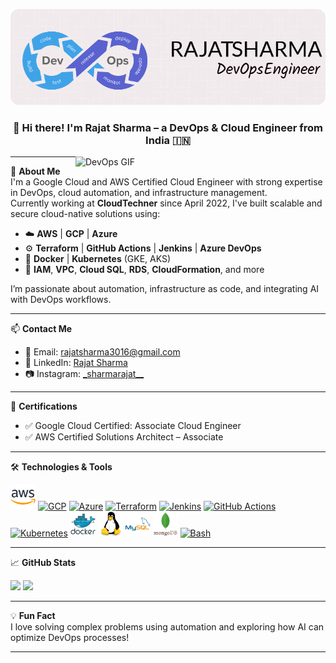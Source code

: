 ![Header](./rajat-header.png)

<h3 align="center">👋 Hi there! I'm Rajat Sharma – a DevOps & Cloud Engineer from India 🇮🇳</h3>

<img align="right" alt="DevOps GIF" width="400" src="https://dev-to-uploads.s3.amazonaws.com/i/zu5cr0j2qczswka4wh39.gif">

---

🔧 **About Me**  
I'm a Google Cloud and AWS Certified Cloud Engineer with strong expertise in DevOps, cloud automation, and infrastructure management.  
Currently working at **CloudTechner** since April 2022, I've built scalable and secure cloud-native solutions using:

- ☁️ **AWS** | **GCP** | **Azure**  
- ⚙️ **Terraform** | **GitHub Actions** | **Jenkins** | **Azure DevOps**  
- 🐳 **Docker** | **Kubernetes** (GKE, AKS)  
- 🔐 **IAM**, **VPC**, **Cloud SQL**, **RDS**, **CloudFormation**, and more  

I’m passionate about automation, infrastructure as code, and integrating AI with DevOps workflows.

---

📫 **Contact Me**

- 📧 Email: [rajatsharma3016@gmail.com](mailto:rajatsharma3016@gmail.com)  
- 💼 LinkedIn: [Rajat Sharma](https://www.linkedin.com/in/rajat-sharma-7290b81a1/)  
- 📷 Instagram: [\_sharmarajat\_\_](https://instagram.com/_sharmarajat__)  

---

📜 **Certifications**

- ✅ Google Cloud Certified: Associate Cloud Engineer  
- ✅ AWS Certified Solutions Architect – Associate  

---

🛠️ **Technologies & Tools**

<p align="left">
  <a href="https://aws.amazon.com" target="_blank"><img src="https://raw.githubusercontent.com/devicons/devicon/master/icons/amazonwebservices/amazonwebservices-original-wordmark.svg" alt="AWS" width="40" height="40"/></a>
  <a href="https://cloud.google.com" target="_blank"><img src="https://www.vectorlogo.zone/logos/google_cloud/google_cloud-icon.svg" alt="GCP" width="40" height="40"/></a>
  <a href="https://azure.microsoft.com/" target="_blank"><img src="https://www.vectorlogo.zone/logos/microsoft_azure/microsoft_azure-icon.svg" alt="Azure" width="40" height="40"/></a>
  <a href="https://www.terraform.io/" target="_blank"><img src="https://www.vectorlogo.zone/logos/hashicorp_terraform/hashicorp_terraform-icon.svg" alt="Terraform" width="40" height="40"/></a>
  <a href="https://www.jenkins.io" target="_blank"><img src="https://www.vectorlogo.zone/logos/jenkins/jenkins-icon.svg" alt="Jenkins" width="40" height="40"/></a>
  <a href="https://github.com/features/actions" target="_blank"><img src="https://cdn.worldvectorlogo.com/logos/github-actions.svg" alt="GitHub Actions" width="40" height="40"/></a>
  <a href="https://kubernetes.io" target="_blank"><img src="https://www.vectorlogo.zone/logos/kubernetes/kubernetes-icon.svg" alt="Kubernetes" width="40" height="40"/></a>
  <a href="https://www.docker.com/" target="_blank"><img src="https://raw.githubusercontent.com/devicons/devicon/master/icons/docker/docker-original-wordmark.svg" alt="Docker" width="40" height="40"/></a>
  <a href="https://www.linux.org/" target="_blank"><img src="https://raw.githubusercontent.com/devicons/devicon/master/icons/linux/linux-original.svg" alt="Linux" width="40" height="40"/></a>
  <a href="https://www.mysql.com/" target="_blank"><img src="https://raw.githubusercontent.com/devicons/devicon/master/icons/mysql/mysql-original-wordmark.svg" alt="MySQL" width="40" height="40"/></a>
  <a href="https://www.mongodb.com/" target="_blank"><img src="https://raw.githubusercontent.com/devicons/devicon/master/icons/mongodb/mongodb-original-wordmark.svg" alt="MongoDB" width="40" height="40"/></a>
  <a href="https://www.gnu.org/software/bash/" target="_blank"><img src="https://www.vectorlogo.zone/logos/gnu_bash/gnu_bash-icon.svg" alt="Bash" width="40" height="40"/></a>
</p>

---

📈 **GitHub Stats**

<p align="left">
  <img src="https://github-readme-stats.vercel.app/api?username=rajatsharma3016&show_icons=true&theme=github_dark&hide_border=true" width="48%" />
  <img src="https://github-readme-streak-stats.herokuapp.com/?user=rajatsharma3016&theme=github-dark&hide_border=true" width="48%" />
</p>

---

💡 **Fun Fact**  
I love solving complex problems using automation and exploring how AI can optimize DevOps processes!

---


